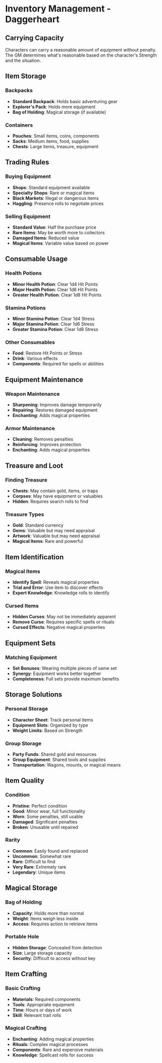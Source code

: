 # Inventory Management - Daggerheart

## Carrying Capacity
Characters can carry a reasonable amount of equipment without penalty. The GM determines what's reasonable based on the character's Strength and the situation.

## Item Storage
### Backpacks
- **Standard Backpack**: Holds basic adventuring gear
- **Explorer's Pack**: Holds more equipment
- **Bag of Holding**: Magical storage (if available)

### Containers
- **Pouches**: Small items, coins, components
- **Sacks**: Medium items, food, supplies
- **Chests**: Large items, treasure, equipment

## Trading Rules
### Buying Equipment
- **Shops**: Standard equipment available
- **Specialty Shops**: Rare or magical items
- **Black Markets**: Illegal or dangerous items
- **Haggling**: Presence rolls to negotiate prices

### Selling Equipment
- **Standard Value**: Half the purchase price
- **Rare Items**: May be worth more to collectors
- **Damaged Items**: Reduced value
- **Magical Items**: Variable value based on power

## Consumable Usage
### Health Potions
- **Minor Health Potion**: Clear 1d4 Hit Points
- **Major Health Potion**: Clear 1d6 Hit Points
- **Greater Health Potion**: Clear 1d8 Hit Points

### Stamina Potions
- **Minor Stamina Potion**: Clear 1d4 Stress
- **Major Stamina Potion**: Clear 1d6 Stress
- **Greater Stamina Potion**: Clear 1d8 Stress

### Other Consumables
- **Food**: Restore Hit Points or Stress
- **Drink**: Various effects
- **Components**: Required for spells or abilities

## Equipment Maintenance
### Weapon Maintenance
- **Sharpening**: Improves damage temporarily
- **Repairing**: Restores damaged equipment
- **Enchanting**: Adds magical properties

### Armor Maintenance
- **Cleaning**: Removes penalties
- **Reinforcing**: Improves protection
- **Enchanting**: Adds magical properties

## Treasure and Loot
### Finding Treasure
- **Chests**: May contain gold, items, or traps
- **Corpses**: May have equipment or valuables
- **Hidden**: Requires search rolls to find

### Treasure Types
- **Gold**: Standard currency
- **Gems**: Valuable but may need appraisal
- **Artwork**: Valuable but may need appraisal
- **Magical Items**: Rare and powerful

## Item Identification
### Magical Items
- **Identify Spell**: Reveals magical properties
- **Trial and Error**: Use item to discover effects
- **Expert Knowledge**: Knowledge rolls to identify

### Cursed Items
- **Hidden Curses**: May not be immediately apparent
- **Remove Curse**: Requires specific spells or rituals
- **Cursed Effects**: Negative magical properties

## Equipment Sets
### Matching Equipment
- **Set Bonuses**: Wearing multiple pieces of same set
- **Synergy**: Equipment works better together
- **Completeness**: Full sets provide maximum benefits

## Storage Solutions
### Personal Storage
- **Character Sheet**: Track personal items
- **Equipment Slots**: Organized by type
- **Weight Limits**: Based on Strength

### Group Storage
- **Party Funds**: Shared gold and resources
- **Group Equipment**: Shared tools and supplies
- **Transportation**: Wagons, mounts, or magical means

## Item Quality
### Condition
- **Pristine**: Perfect condition
- **Good**: Minor wear, full functionality
- **Worn**: Some penalties, still usable
- **Damaged**: Significant penalties
- **Broken**: Unusable until repaired

### Rarity
- **Common**: Easily found and replaced
- **Uncommon**: Somewhat rare
- **Rare**: Difficult to find
- **Very Rare**: Extremely rare
- **Legendary**: Unique items

## Magical Storage
### Bag of Holding
- **Capacity**: Holds more than normal
- **Weight**: Items weigh less inside
- **Access**: Requires action to retrieve items

### Portable Hole
- **Hidden Storage**: Concealed from detection
- **Size**: Large storage capacity
- **Security**: Difficult to access without key

## Item Crafting
### Basic Crafting
- **Materials**: Required components
- **Tools**: Appropriate equipment
- **Time**: Hours or days of work
- **Skill**: Relevant trait rolls

### Magical Crafting
- **Enchanting**: Adding magical properties
- **Rituals**: Complex magical processes
- **Components**: Rare and expensive materials
- **Knowledge**: Spellcast rolls for success
